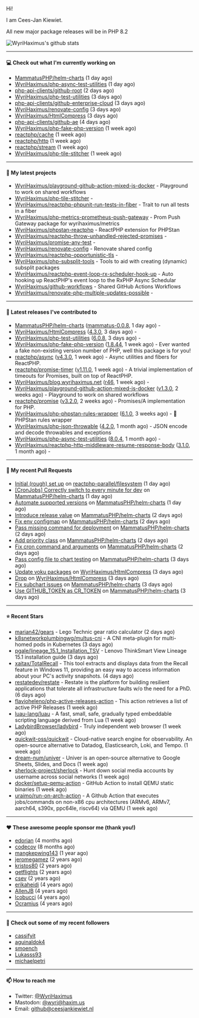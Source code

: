 Hi!

I am Cees-Jan Kiewiet.

All new major package releases will be in PHP 8.2

![WyriHaximus's github stats](https://github-readme-stats.vercel.app/api?username=WyriHaximus&show_icons=true)

---

#### 💻 Check out what I'm currently working on

- [MammatusPHP/helm-charts](https://github.com/MammatusPHP/helm-charts) (1 day ago)
- [WyriHaximus/php-async-test-utilities](https://github.com/WyriHaximus/php-async-test-utilities) (1 day ago)
- [php-api-clients/github-root](https://github.com/php-api-clients/github-root) (2 days ago)
- [WyriHaximus/php-test-utilities](https://github.com/WyriHaximus/php-test-utilities) (3 days ago)
- [php-api-clients/github-enterprise-cloud](https://github.com/php-api-clients/github-enterprise-cloud) (3 days ago)
- [WyriHaximus/renovate-config](https://github.com/WyriHaximus/renovate-config) (3 days ago)
- [WyriHaximus/HtmlCompress](https://github.com/WyriHaximus/HtmlCompress) (3 days ago)
- [php-api-clients/github-ae](https://github.com/php-api-clients/github-ae) (4 days ago)
- [WyriHaximus/php-fake-php-version](https://github.com/WyriHaximus/php-fake-php-version) (1 week ago)
- [reactphp/cache](https://github.com/reactphp/cache) (1 week ago)
- [reactphp/http](https://github.com/reactphp/http) (1 week ago)
- [reactphp/stream](https://github.com/reactphp/stream) (1 week ago)
- [WyriHaximus/php-tile-stitcher](https://github.com/WyriHaximus/php-tile-stitcher) (1 week ago)

---

#### 🌱 My latest projects

- [WyriHaximus/playground-github-action-mixed-js-docker](https://github.com/WyriHaximus/playground-github-action-mixed-js-docker) - Playground to work on shared workflows
- [WyriHaximus/php-tile-stitcher](https://github.com/WyriHaximus/php-tile-stitcher) - 
- [WyriHaximus/reactphp-phpunit-run-tests-in-fiber](https://github.com/WyriHaximus/reactphp-phpunit-run-tests-in-fiber) - Trait to run all tests in a fiber
- [WyriHaximus/php-metrics-prometheus-push-gateway](https://github.com/WyriHaximus/php-metrics-prometheus-push-gateway) - Prom Push Gateway package for wyrihaximus/metrics
- [WyriHaximus/phpstan-reactphp](https://github.com/WyriHaximus/phpstan-reactphp) - ReactPHP extension for PHPStan
- [WyriHaximus/reactphp-throw-unhandled-rejected-promises](https://github.com/WyriHaximus/reactphp-throw-unhandled-rejected-promises) - 
- [WyriHaximus/promise-any-test](https://github.com/WyriHaximus/promise-any-test) - 
- [WyriHaximus/renovate-config](https://github.com/WyriHaximus/renovate-config) - Renovate shared config
- [WyriHaximus/reactphp-opportunistic-tls](https://github.com/WyriHaximus/reactphp-opportunistic-tls) - 
- [WyriHaximus/php-subsplit-tools](https://github.com/WyriHaximus/php-subsplit-tools) - Tools to aid with creating (dynamic) subsplit packages
- [WyriHaximus/reactphp-event-loop-rx-scheduler-hook-up](https://github.com/WyriHaximus/reactphp-event-loop-rx-scheduler-hook-up) - Auto hooking up ReactPHP&#39;s event loop to the RxPHP Async Schedular
- [WyriHaximus/github-workflows](https://github.com/WyriHaximus/github-workflows) - Shared GitHub Actions Workflows
- [WyriHaximus/renovate-php-multiple-updates-possible](https://github.com/WyriHaximus/renovate-php-multiple-updates-possible) - 

---

#### 🔭 Latest releases I've contributed to

- [MammatusPHP/helm-charts](https://github.com/MammatusPHP/helm-charts) ([mammatus-0.0.8](https://github.com/MammatusPHP/helm-charts/releases/tag/mammatus-0.0.8), 1 day ago) - 
- [WyriHaximus/HtmlCompress](https://github.com/WyriHaximus/HtmlCompress) ([4.3.0](https://github.com/WyriHaximus/HtmlCompress/releases/tag/4.3.0), 3 days ago) - 
- [WyriHaximus/php-test-utilities](https://github.com/WyriHaximus/php-test-utilities) ([6.0.8](https://github.com/WyriHaximus/php-test-utilities/releases/tag/6.0.8), 3 days ago) - 
- [WyriHaximus/php-fake-php-version](https://github.com/WyriHaximus/php-fake-php-version) ([1.8.44](https://github.com/WyriHaximus/php-fake-php-version/releases/tag/1.8.44), 1 week ago) - Ever wanted a fake non-existing version number of PHP, well this package is for you!
- [reactphp/async](https://github.com/reactphp/async) ([v4.3.0](https://github.com/reactphp/async/releases/tag/v4.3.0), 1 week ago) - Async utilities and fibers for ReactPHP.
- [reactphp/promise-timer](https://github.com/reactphp/promise-timer) ([v1.11.0](https://github.com/reactphp/promise-timer/releases/tag/v1.11.0), 1 week ago) - A trivial implementation of timeouts for Promises, built on top of ReactPHP.
- [WyriHaximus/blog.wyrihaximus.net](https://github.com/WyriHaximus/blog.wyrihaximus.net) ([r46](https://github.com/WyriHaximus/blog.wyrihaximus.net/releases/tag/r46), 1 week ago) - 
- [WyriHaximus/playground-github-action-mixed-js-docker](https://github.com/WyriHaximus/playground-github-action-mixed-js-docker) ([v1.3.0](https://github.com/WyriHaximus/playground-github-action-mixed-js-docker/releases/tag/v1.3.0), 2 weeks ago) - Playground to work on shared workflows
- [reactphp/promise](https://github.com/reactphp/promise) ([v3.2.0](https://github.com/reactphp/promise/releases/tag/v3.2.0), 2 weeks ago) - Promises/A implementation for PHP.
- [WyriHaximus/php-phpstan-rules-wrapper](https://github.com/WyriHaximus/php-phpstan-rules-wrapper) ([6.1.0](https://github.com/WyriHaximus/php-phpstan-rules-wrapper/releases/tag/6.1.0), 3 weeks ago) - 🌯 PHPStan rules wrapper
- [WyriHaximus/php-json-throwable](https://github.com/WyriHaximus/php-json-throwable) ([4.2.0](https://github.com/WyriHaximus/php-json-throwable/releases/tag/4.2.0), 1 month ago) - JSON encode and decode throwables and exceptions
- [WyriHaximus/php-async-test-utilities](https://github.com/WyriHaximus/php-async-test-utilities) ([8.0.4](https://github.com/WyriHaximus/php-async-test-utilities/releases/tag/8.0.4), 1 month ago) - 
- [WyriHaximus/reactphp-http-middleware-resume-response-body](https://github.com/WyriHaximus/reactphp-http-middleware-resume-response-body) ([3.1.0](https://github.com/WyriHaximus/reactphp-http-middleware-resume-response-body/releases/tag/3.1.0), 1 month ago) - 

---

#### 🔨 My recent Pull Requests

- [Initial (rough) set up](https://github.com/reactphp-parallel/filesystem/pull/1) on [reactphp-parallel/filesystem](https://github.com/reactphp-parallel/filesystem) (1 day ago)
- [[CronJobs] Correctly switch to every minute for dev](https://github.com/MammatusPHP/helm-charts/pull/11) on [MammatusPHP/helm-charts](https://github.com/MammatusPHP/helm-charts) (1 day ago)
- [Automate supported versions](https://github.com/MammatusPHP/helm-charts/pull/10) on [MammatusPHP/helm-charts](https://github.com/MammatusPHP/helm-charts) (1 day ago)
- [Introduce release value](https://github.com/MammatusPHP/helm-charts/pull/9) on [MammatusPHP/helm-charts](https://github.com/MammatusPHP/helm-charts) (2 days ago)
- [Fix env configmap](https://github.com/MammatusPHP/helm-charts/pull/8) on [MammatusPHP/helm-charts](https://github.com/MammatusPHP/helm-charts) (2 days ago)
- [Pass missing command for deployment](https://github.com/MammatusPHP/helm-charts/pull/7) on [MammatusPHP/helm-charts](https://github.com/MammatusPHP/helm-charts) (2 days ago)
- [Add priority class](https://github.com/MammatusPHP/helm-charts/pull/6) on [MammatusPHP/helm-charts](https://github.com/MammatusPHP/helm-charts) (2 days ago)
- [Fix cron command and arguments](https://github.com/MammatusPHP/helm-charts/pull/5) on [MammatusPHP/helm-charts](https://github.com/MammatusPHP/helm-charts) (2 days ago)
- [Pass config file to chart testing](https://github.com/MammatusPHP/helm-charts/pull/4) on [MammatusPHP/helm-charts](https://github.com/MammatusPHP/helm-charts) (3 days ago)
- [Update voku packages](https://github.com/WyriHaximus/HtmlCompress/pull/176) on [WyriHaximus/HtmlCompress](https://github.com/WyriHaximus/HtmlCompress) (3 days ago)
- [Drop](https://github.com/WyriHaximus/HtmlCompress/pull/175) on [WyriHaximus/HtmlCompress](https://github.com/WyriHaximus/HtmlCompress) (3 days ago)
- [Fix subchart issues](https://github.com/MammatusPHP/helm-charts/pull/3) on [MammatusPHP/helm-charts](https://github.com/MammatusPHP/helm-charts) (3 days ago)
- [Use GITHUB_TOKEN as CR_TOKEN](https://github.com/MammatusPHP/helm-charts/pull/2) on [MammatusPHP/helm-charts](https://github.com/MammatusPHP/helm-charts) (3 days ago)

---

#### ⭐ Recent Stars

- [marian42/gears](https://github.com/marian42/gears) - Lego Technic gear ratio calculator (2 days ago)
- [k8snetworkplumbingwg/multus-cni](https://github.com/k8snetworkplumbingwg/multus-cni) - A CNI meta-plugin for multi-homed pods in Kubernetes (3 days ago)
- [pgale/lineage_15.1_Installation_TSV](https://github.com/pgale/lineage_15.1_Installation_TSV) - Lenovo ThinkSmart View Lineage 15.1 installation guide (3 days ago)
- [xaitax/TotalRecall](https://github.com/xaitax/TotalRecall) - This tool extracts and displays data from the Recall feature in Windows 11, providing an easy way to access information about your PC&#39;s activity snapshots. (4 days ago)
- [restatedev/restate](https://github.com/restatedev/restate) - Restate is the platform for building resilient applications that tolerate all infrastructure faults w/o the need for a PhD. (6 days ago)
- [flavioheleno/php-active-releases-action](https://github.com/flavioheleno/php-active-releases-action) - This action retrieves a list of active PHP Releases (1 week ago)
- [luau-lang/luau](https://github.com/luau-lang/luau) - A fast, small, safe, gradually typed embeddable scripting language derived from Lua (1 week ago)
- [LadybirdBrowser/ladybird](https://github.com/LadybirdBrowser/ladybird) - Truly independent web browser (1 week ago)
- [quickwit-oss/quickwit](https://github.com/quickwit-oss/quickwit) - Cloud-native search engine for observability. An open-source alternative to Datadog, Elasticsearch, Loki, and Tempo. (1 week ago)
- [dream-num/univer](https://github.com/dream-num/univer) - Univer is an open-source alternative to Google Sheets, Slides, and Docs (1 week ago)
- [sherlock-project/sherlock](https://github.com/sherlock-project/sherlock) - Hunt down social media accounts by username across social networks (1 week ago)
- [docker/setup-qemu-action](https://github.com/docker/setup-qemu-action) - GitHub Action to install QEMU static binaries (1 week ago)
- [uraimo/run-on-arch-action](https://github.com/uraimo/run-on-arch-action) - A Github Action that executes jobs/commands on non-x86 cpu architectures (ARMv6, ARMv7, aarch64, s390x, ppc64le, riscv64) via QEMU (1 week ago)

---

#### ❤️ These awesome people sponsor me (thank you!)

- [edorian](https://github.com/edorian) (4 months ago)
- [codecov](https://github.com/codecov) (8 months ago)
- [mangkepwing143](https://github.com/mangkepwing143) (1 year ago)
- [jeromegamez](https://github.com/jeromegamez) (2 years ago)
- [kristos80](https://github.com/kristos80) (2 years ago)
- [getflights](https://github.com/getflights) (2 years ago)
- [csev](https://github.com/csev) (2 years ago)
- [erikaheidi](https://github.com/erikaheidi) (4 years ago)
- [AllenJB](https://github.com/AllenJB) (4 years ago)
- [lcobucci](https://github.com/lcobucci) (4 years ago)
- [Ocramius](https://github.com/Ocramius) (4 years ago)

---

#### 👯 Check out some of my recent followers

- [cassifyit](https://github.com/cassifyit)
- [aguinaldok4](https://github.com/aguinaldok4)
- [smoench](https://github.com/smoench)
- [Lukasss93](https://github.com/Lukasss93)
- [michaelpetri](https://github.com/michaelpetri)

---

#### 📫 How to reach me

- Twitter: [@WyriHaximus](https://twitter.com/WyriHaximus)
- Mastodon: [@wyri@haxim.us](https://toot-toot.wyrihaxim.us/@wyri)
- Email: [github@ceesjankiewiet.nl](mailto:github@ceesjankiewiet.nl)
